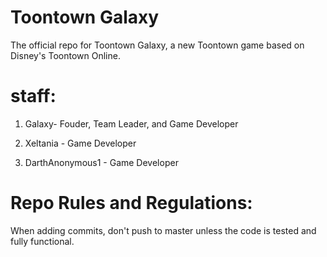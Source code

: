 # Toontown Galaxy
The official repo for Toontown Galaxy, a new Toontown game based on Disney's Toontown Online.

# staff:
 
 1. Galaxy-  Fouder,  Team Leader, and Game Developer
 2. Xeltania - Game Developer

 3.  DarthAnonymous1 - Game Developer 
# Repo Rules and Regulations:

When adding commits, don't push to master unless the code is tested and fully functional.


